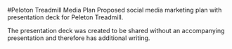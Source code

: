 #Peloton Treadmill Media Plan
Proposed social media marketing plan with presentation deck for Peleton Treadmill. 

The presentation deck was created to be shared without an accompanying presentation and therefore has additional writing. 
